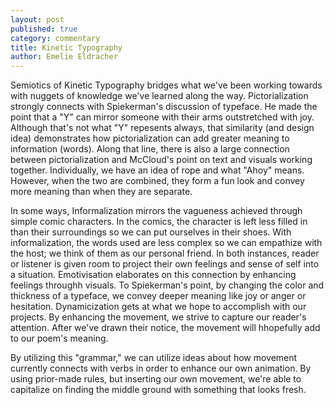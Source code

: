 ```yaml
---
layout: post
published: true
category: commentary
title: Kinetic Typography
author: Emelie Eldracher
---
```

Semiotics of Kinetic Typography bridges what we've been working towards with nuggets of knowledge we've learned along the way. Pictorialization strongly connects with Spiekerman's discussion of typeface. He made the point that a "Y" can mirror someone with their arms outstretched with joy. Although that's not what "Y" repesents always, that similarity (and design idea) demonstrates how pictorialization can add greater meaning to information (words). Along that line, there is also a large connection between pictorialization and McCloud's point on text and visuals working together. Individually, we have an idea of rope and what "Ahoy" means. However, when the two are combined, they form a fun look and convey more meaning than when they are separate. 

In some ways, Informalization mirrors the vagueness achieved through simple comic characters. In the comics, the character is left less filled in than their surroundings so we can put ourselves in their shoes. With informalization, the words used are less complex so we can empathize with the host; we think of them as our personal friend. In both instances, reader or listener is given room to project their own feelings and sense of self into a situation. Emotivisation elaborates on this connection by enhancing feelings throughh visuals. To Spiekerman's point, by changing the color and thickness of a typeface, we convey deeper meaning like joy or anger or hesitation. Dynamicization gets at what we hope to accomplish with our projects. By enhancing the movement, we strive to capture our reader's attention. After we've drawn their notice, the movement will hhopefully add to our poem's meaning. 

By utilizing this "grammar," we can utilize ideas about how movement currently connects with verbs in order to enhance our own animation. By using prior-made rules, but inserting our own movement, we're able to capitalize on finding the middle ground with something that looks fresh.
